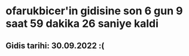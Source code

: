 # ofarukbicer'in gidisine son 6 gun 9 saat 59 dakika 26 saniye kaldi

## Gidis tarihi: 30.09.2022 :(